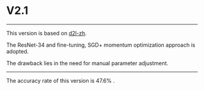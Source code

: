 # V2.1

---

This version is based on [d2l-zh](https://github.com/d2l-ai/d2l-zh).

The ResNet-34 and fine-tuning, SGD+ momentum optimization approach is adopted.

The drawback lies in the need for manual parameter adjustment.

---

The accuracy rate of this version  is 47.6% .
